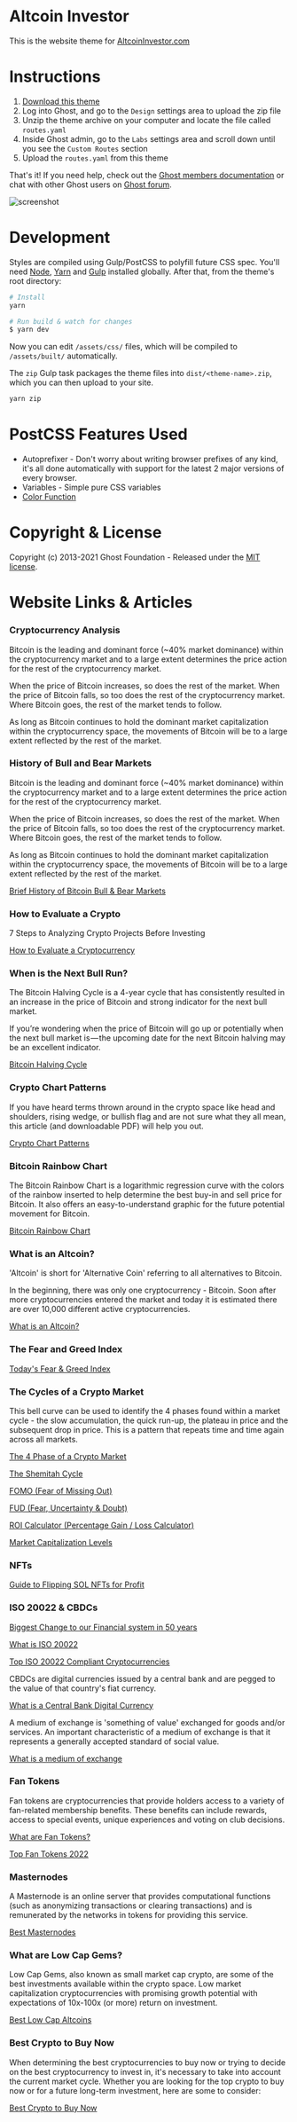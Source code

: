 # Altcoin Investor

This is the website theme for [AltcoinInvestor.com](https://altcoininvestor.com)

# Instructions

1. [Download this theme](https://github.com/TryGhost/Lyra/archive/main.zip)
2. Log into Ghost, and go to the `Design` settings area to upload the zip file
3. Unzip the theme archive on your computer and locate the file called `routes.yaml`
4. Inside Ghost admin, go to the `Labs` settings area and scroll down until you see the `Custom Routes` section
5. Upload the `routes.yaml` from this theme

That's it! If you need help, check out the <a href="https://ghost.org/docs/members/">Ghost members documentation</a> or chat with other Ghost users on <a href="https://forum.ghost.org">Ghost forum</a>.

![screenshot](https://user-images.githubusercontent.com/120485/67228748-1fdd1400-f464-11e9-921f-ecbf5f412ed5.png)


# Development

Styles are compiled using Gulp/PostCSS to polyfill future CSS spec. You'll need [Node](https://nodejs.org/), [Yarn](https://yarnpkg.com/) and [Gulp](https://gulpjs.com) installed globally. After that, from the theme's root directory:

```bash
# Install
yarn

# Run build & watch for changes
$ yarn dev
```

Now you can edit `/assets/css/` files, which will be compiled to `/assets/built/` automatically.

The `zip` Gulp task packages the theme files into `dist/<theme-name>.zip`, which you can then upload to your site.

```bash
yarn zip
```

# PostCSS Features Used

- Autoprefixer - Don't worry about writing browser prefixes of any kind, it's all done automatically with support for the latest 2 major versions of every browser.
- Variables - Simple pure CSS variables
- [Color Function](https://github.com/postcss/postcss-color-function)


# Copyright & License

Copyright (c) 2013-2021 Ghost Foundation - Released under the [MIT license](LICENSE).


# Website Links & Articles

### Cryptocurrency Analysis
Bitcoin is the leading and dominant force  (~40% market dominance) within the cryptocurrency market and to a large extent determines the price action for the rest of the cryptocurrency market.

When the price of Bitcoin increases, so does the rest of the market. When the price of Bitcoin falls, so too does the rest of the cryptocurrency market. Where Bitcoin goes, the rest of the market tends to follow.

As long as Bitcoin continues to hold the dominant market capitalization within the cryptocurrency space, the movements of Bitcoin will be to a large extent reflected by the rest of the market.

### History of Bull and Bear Markets
Bitcoin is the leading and dominant force  (~40% market dominance) within the cryptocurrency market and to a large extent determines the price action for the rest of the cryptocurrency market.

When the price of Bitcoin increases, so does the rest of the market. When the price of Bitcoin falls, so too does the rest of the cryptocurrency market. Where Bitcoin goes, the rest of the market tends to follow.

As long as Bitcoin continues to hold the dominant market capitalization within the cryptocurrency space, the movements of Bitcoin will be to a large extent reflected by the rest of the market.

[Brief History of Bitcoin Bull & Bear Markets](https://altcoininvestor.com/history-of-bitcoin-bull-bear-market/)

### How to Evaluate a Crypto
7 Steps to Analyzing Crypto Projects Before Investing

[How to Evaluate a Cryptocurrency](https://altcoininvestor.com/how-to-evaluate-crypto/)

### When is the Next Bull Run?

The Bitcoin Halving Cycle is a 4-year cycle that has consistently resulted in an increase in the price of Bitcoin and strong indicator for the next bull market.

If you’re wondering when the price of Bitcoin will go up or potentially when the next bull market is — the upcoming date for the next Bitcoin halving may be an excellent indicator.

[Bitcoin Halving Cycle](https://altcoininvestor.com/bitcoin-halving-cycle/)

### Crypto Chart Patterns

If you have heard terms thrown around in the crypto space like head and shoulders, rising wedge, or bullish flag and are not sure what they all mean, this article (and downloadable PDF) will help you out.

[Crypto Chart Patterns](https://altcoininvestor.com/crypto-chart-patterns-cheat-sheet-pdf/)

### Bitcoin Rainbow Chart

The Bitcoin Rainbow Chart is a logarithmic regression curve with the colors of the rainbow inserted to help determine the best buy-in and sell price for Bitcoin. It also offers an easy-to-understand graphic for the future potential movement for Bitcoin.

[Bitcoin Rainbow Chart](https://altcoininvestor.com/bitcoin-rainbow-chart/)

### What is an Altcoin?

'Altcoin' is short for 'Alternative Coin' referring to all alternatives to Bitcoin.

In the beginning, there was only one cryptocurrency - Bitcoin. Soon after more cryptocurrencies entered the market and today it is estimated there are over 10,000 different active cryptocurrencies.

[What is an Altcoin?](https://altcoininvestor.com/altcoin/)

### The Fear and Greed Index

[Today's Fear & Greed Index](https://altcoininvestor.com/fear-and-greed-index/)

### The Cycles of a Crypto Market
This bell curve can be used to identify the 4 phases found within a market cycle - the slow accumulation, the quick run-up, the plateau in price and the subsequent drop in price. This is a pattern that repeats time and time again across all markets.

[The 4 Phase of a Crypto Market](https://altcoininvestor.com/crypto-market-cycle/)

[The Shemitah Cycle](https://altcoininvestor.com/shemitah-cycle/)

[FOMO (Fear of Missing Out)](https://altcoininvestor.com/fomo/)

[FUD (Fear, Uncertainty & Doubt)](https://altcoininvestor.com/fear-uncertainty-doubt/)

[ROI Calculator (Percentage Gain / Loss  Calculator)](https://altcoininvestor.com/crypto-profit-calculator/)

[Market Capitalization Levels](https://altcoininvestor.com/market-capitalization/)

### NFTs
[Guide to Flipping SOL NFTs for Profit](https://altcoininvestor.com/guide-to-flipping-nfts-for-profit/)

### ISO 20022 & CBDCs
[Biggest Change to our Financial system in 50 years](https://altcoininvestor.com/biggest-change-to-our-financial-system-in-50-years/)

[What is ISO 20022](https://altcoininvestor.com/what-is-iso-20022/)

[Top ISO 20022 Compliant Cryptocurrencies](https://altcoininvestor.com/top-iso20022-crypto)

CBDCs are digital currencies issued by a central bank and are pegged to the value of that country's fiat currency.

[What is a Central Bank Digital Currency](https://altcoininvestor.com/cbdc/)

A medium of exchange is 'something of value' exchanged for goods and/or services. An important characteristic of a medium of exchange is that it represents a generally accepted standard of social value.

[What is a medium of exchange](https://altcoininvestor.com/medium-of-exchange/)

### Fan Tokens
Fan tokens are cryptocurrencies that provide holders access to a variety of fan-related membership benefits. These benefits can include rewards, access to special events, unique experiences and voting on club decisions.

[What are Fan Tokens?](https://altcoininvestor.com/fan-tokens/)

[Top Fan Tokens 2022](https://altcoininvestor.com/best-fan-tokens/)

### Masternodes
A Masternode is an online  server that provides computational functions (such as anonymizing transactions or clearing transactions) and is remunerated by the networks in tokens for providing this service.

[Best Masternodes](https://altcoininvestor.com/best-masternodes/)

### What are Low Cap Gems?
Low Cap Gems, also known as small market cap crypto, are some of the best investments available within the crypto space. Low market capitalization cryptocurrencies with promising growth potential with expectations of 10x-100x (or more) return on investment.

[Best Low Cap Altcoins](https://altcoininvestor.com/low-cap-gems/)

### Best Crypto to Buy Now
When determining the best cryptocurrencies to buy now or trying to decide on the best cryptocurrency to invest in,  it's necessary to take into account the current market cycle. Whether you are looking for the top crypto to buy now or for a future long-term investment, here are some to consider:

[Best Crypto to Buy Now](https://altcoininvestor.com/best-crypto-to-buy-now/)
